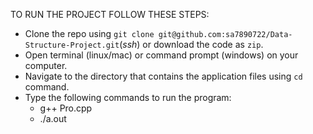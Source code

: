 TO RUN THE PROJECT FOLLOW THESE STEPS:

- Clone the repo using `git clone git@github.com:sa7890722/Data-Structure-Project.git`(_ssh_) or download the code as `zip`.
- Open terminal (linux/mac) or command prompt (windows) on your computer.
- Navigate to the directory that contains the application files using `cd` command.
- Type the following commands to run the program:
  - g++ Pro.cpp
  - ./a.out
